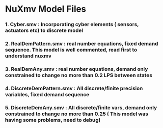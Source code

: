 # NuXmv Model Files
### 1. Cyber.smv : Incorporating cyber elements ( sensors, actuators etc) to discrete model
### 2. RealDemPattern.smv : real number equations, fixed demand sequence. This model is well commented, read first to understand nuxmv
### 3. RealDemAny.smv : real number equations, demand only constrained to change no more than 0.2 LPS between states
### 4. DiscreteDemPattern.smv : All discrete/finite precision variables, fixed demand sequence
### 5. DiscreteDemAny.smv : All discrete/finite vars, demand only constrained to change no more than 0.25 ( This model was having some problems, need to debug)